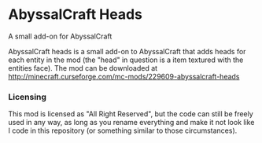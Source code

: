 # AbyssalCraft Heads
A small add-on for AbyssalCraft

AbyssalCraft heads is a small add-on to AbyssalCraft that adds heads for each entity in the mod (the "head" in question is a item textured with the entities face).
The mod can be downloaded at http://minecraft.curseforge.com/mc-mods/229609-abyssalcraft-heads

### Licensing

This mod is licensed as "All Right Reserved", but the code can still be freely used in any way, as long as you rename everything and make it not look like I code in this repository (or something similar to those circumstances).